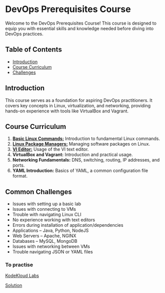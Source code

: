 # DevOps Prerequisites Course

Welcome to the DevOps Prerequisites Course! This course is designed to equip you with essential skills and knowledge needed before diving into DevOps practices.

## Table of Contents

- [Introduction](#introduction)
- [Course Curriculum](#course-curriculum)
- [Challenges](#common-challenges)


## Introduction

This course serves as a foundation for aspiring DevOps practitioners. It covers key concepts in Linux, virtualization, and networking, providing hands-on experience with tools like VirtualBox and Vagrant.

## Course Curriculum

1. [**Basic Linux Commands:**](Basic-Linux-Commands.md) Introduction to fundamental Linux commands.
2. [**Linux Package Managers:**](Linux-Package-Managers.md) Managing software packages on Linux.
3. [**VI Editor:**](VI-Editor.md) Usage of the VI text editor.
4. **VirtualBox and Vagrant:** Introduction and practical usage.
5. **Networking Fundamentals:** DNS, switching, routing, IP addresses, and ports.
6. **YAML Introduction:** Basics of YAML, a common configuration file format.

## Common Challenges
- Issues with setting up a basic lab
- Issues with connecting to VMs
- Trouble with navigating Linux CLI
- No experience working with text editors
- Errors during installation of application/dependencies
- Applications – Java, Python, NodeJS
- Web Servers – Apache, NGINX
- Databases – MySQL, MongoDB
- Issues with networking between VMs
- Trouble navigating JSON or YAML files
### To practise
 [KodeKloud Labs](https://kodekloud.com/courses/labs-devops-pre-requisite-course/?utm_source=devopslabs&utm_medium=YouTube&src=ytb_fcc_devops_labs)

 [Solution](lab-solution.txt)